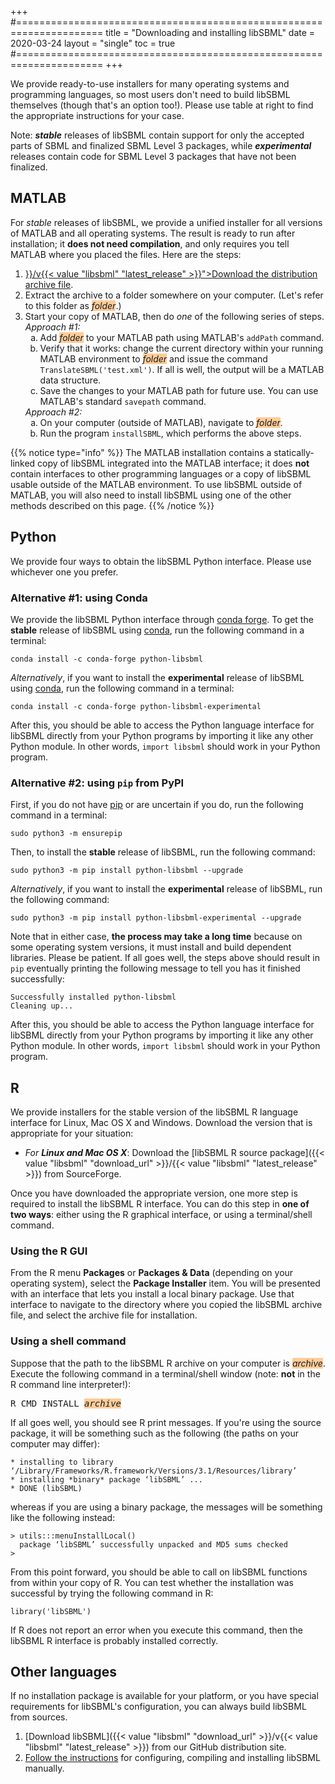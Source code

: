 +++
#=====================================================================
title  = "Downloading and installing libSBML"
date   = 2020-03-24
layout = "single"
toc    = true
#=====================================================================
+++

We provide ready-to-use installers for many operating systems and programming languages, so most users don't need to build libSBML themselves (though that's an option too!).  Please use table at right to find the appropriate instructions for your case.

Note: _**stable**_ releases of libSBML contain support for only the accepted parts of SBML and finalized SBML Level&nbsp;3 packages, while _**experimental**_ releases contain code for SBML Level&nbsp;3 packages that have not been finalized.


## MATLAB

For _stable_ releases of libSBML, we provide a unified installer for all versions of MATLAB and all operating systems.  The result is ready to run after installation; it **does not need compilation**, and only requires you tell MATLAB where you placed the files. Here are the steps:

<ol>
<li><a href="{{< value "libsbml" "download_url" >}}/v{{< value "libsbml" "latest_release" >}}">Download the distribution archive file</a>.</li>
<li>Extract the archive to a folder somewhere on your computer.  (Let's refer to this folder as <span style="background-color: #ffcc99; font-style: italic">folder</span>.)
</li>
<li>Start your copy of MATLAB, then do <i>one</i> of the following series of steps.<br>
  <i>Approach #1:</i>
  <ol style="list-style-type: lower-alpha">
    <li>Add <span style="background-color: #ffcc99; font-style: italic">folder</span> to your MATLAB path using MATLAB's <code>addPath</code> command.</li>
    <li>Verify that it works: change the current directory within your running MATLAB environment to <span style="background-color: #ffcc99; font-style: italic">folder</span> and issue the command <code>TranslateSBML('test.xml')</code>. If all is well, the output will be a MATLAB data structure.</li>
    <li>Save the changes to your MATLAB path for future use. You can use MATLAB's standard <code>savepath</code> command.</li>
  </ol>
  <i>Approach #2:</i>
  <ol style="list-style-type: lower-alpha">
  <li>On your computer (outside of MATLAB), navigate to <span style="background-color: #ffcc99; font-style: italic">folder</span>.</li>
  <li>Run the program <code>installSBML</code>, which performs the above steps.</li>
  </ol>
</li>
</ol>

{{% notice type="info" %}}
The MATLAB installation contains a statically-linked copy of libSBML integrated into the MATLAB interface; it does **not** contain interfaces to other programming languages or a copy of libSBML usable outside of the MATLAB environment.  To use libSBML outside of MATLAB, you will also need to install libSBML using one of the other methods described on this page.
{{% /notice %}}


## Python

We provide four ways to obtain the libSBML Python interface. Please use whichever one you prefer.


### Alternative #1: using Conda

We provide the libSBML Python interface through [conda forge](https://conda-forge.org). To get the **stable** release of libSBML using [conda](http://conda.pydata.org/docs/), run the following command in a terminal:

    conda install -c conda-forge python-libsbml

_Alternatively_, if you want to install the **experimental** release of libSBML using [conda](http://conda.pydata.org/docs/), run the following command in a terminal:

    conda install -c conda-forge python-libsbml-experimental

After this, you should be able to access the Python language interface for libSBML directly from your Python programs by importing it like any other Python module.  In other words, `import libsbml` should work in your Python program.


### Alternative #2: using `pip` from PyPI

First, if you do not have [pip](https://pip.pypa.io/en/stable/installing/) or are uncertain if you do, run the following command in a terminal:

    sudo python3 -m ensurepip

Then, to install the **stable** release of libSBML, run the following command:

    sudo python3 -m pip install python-libsbml --upgrade

_Alternatively_, if you want to install the **experimental** release of libSBML, run the following command:

    sudo python3 -m pip install python-libsbml-experimental --upgrade

Note that in either case, **the process may take a long time** because on some operating system versions, it must install and build dependent libraries.  Please be patient.  If all goes well, the steps above should result in `pip` eventually printing the following message to tell you has it finished successfully:

    Successfully installed python-libsbml
    Cleaning up...

After this, you should be able to access the Python language interface for libSBML directly from your Python programs by importing it like any other Python module.  In other words, `import libsbml` should work in your Python program.

## R

We provide installers for the stable version of the libSBML R language interface for Linux, Mac OS X and Windows. Download the version that is appropriate for your situation:

* _For **Linux and Mac OS X**_: Download the [libSBML R source package]({{< value "libsbml" "download_url" >}}/{{< value "libsbml" "latest_release" >}}) from SourceForge.

Once you have downloaded the appropriate version, one more step is required to install the libSBML R interface. You can do this step in **one of two ways**: either using the R graphical interface, or using a terminal/shell command.


### Using the R GUI

From the R menu **Packages** or **Packages & Data** (depending on your operating system), select the **Package Installer** item. You will be presented with an interface that lets you install a local binary package. Use that interface to navigate to the directory where you copied the libSBML archive file, and select the archive file for installation.


### Using a shell command

Suppose that the path to the libSBML R archive on your computer is <span style="background-color: #ffcc99; font-style: italic">archive</span>. Execute the following command in a terminal/shell window (note: **not** in the R command line interpreter!):
<pre>
R CMD INSTALL <span style="background-color: #ffcc99; font-style: italic">archive</span>
</pre>

If all goes well, you should see R print messages. If you're using the source package, it will be something such as the following (the paths on your computer may differ):

    * installing to library ‘/Library/Frameworks/R.framework/Versions/3.1/Resources/library’
    * installing *binary* package ‘libSBML’ ...
    * DONE (libSBML)

whereas if you are using a binary package, the messages will be something like the following instead:

	> utils:::menuInstallLocal()
      package ‘libSBML’ successfully unpacked and MD5 sums checked
	>

From this point forward, you should be able to call on libSBML functions from within your copy of R. You can test whether the installation was successful by trying the following command in R:

	library('libSBML')

If R does not report an error when you execute this command, then the
libSBML R interface is probably installed correctly.

## Other languages

If no installation package is available for your platform, or you have special requirements for libSBML's configuration, you can always build libSBML from sources.

1. [Download libSBML]({{< value "libsbml" "download_url" >}}/v{{< value "libsbml" "latest_release" >}}) from our GitHub distribution site.
2. [Follow the instructions]() for configuring, compiling and installing libSBML manually.
